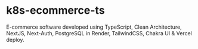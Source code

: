 # k8s-ecommerce-ts
E-commerce software developed using TypeScript, Clean Architecture, NextJS, Next-Auth, PostgreSQL in Render, TailwindCSS, Chakra UI &amp; Vercel deploy.
